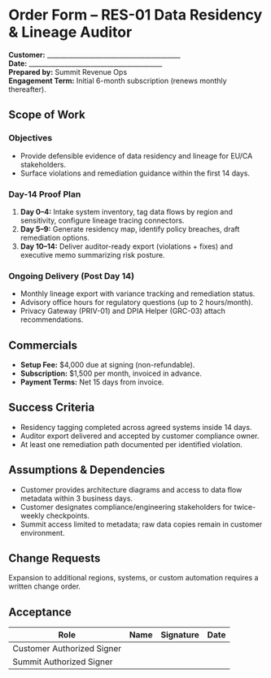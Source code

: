 # Order Form – RES-01 Data Residency & Lineage Auditor

**Customer:** _________________________________________  
**Date:** _________________________________________  
**Prepared by:** Summit Revenue Ops  
**Engagement Term:** Initial 6-month subscription (renews monthly thereafter).

## Scope of Work

### Objectives
- Provide defensible evidence of data residency and lineage for EU/CA stakeholders.
- Surface violations and remediation guidance within the first 14 days.

### Day-14 Proof Plan
1. **Day 0–4:** Intake system inventory, tag data flows by region and sensitivity, configure lineage tracing connectors.
2. **Day 5–9:** Generate residency map, identify policy breaches, draft remediation options.
3. **Day 10–14:** Deliver auditor-ready export (violations + fixes) and executive memo summarizing risk posture.

### Ongoing Delivery (Post Day 14)
- Monthly lineage export with variance tracking and remediation status.
- Advisory office hours for regulatory questions (up to 2 hours/month).
- Privacy Gateway (PRIV-01) and DPIA Helper (GRC-03) attach recommendations.

## Commercials
- **Setup Fee:** $4,000 due at signing (non-refundable).
- **Subscription:** $1,500 per month, invoiced in advance.
- **Payment Terms:** Net 15 days from invoice.

## Success Criteria
- Residency tagging completed across agreed systems inside 14 days.
- Auditor export delivered and accepted by customer compliance owner.
- At least one remediation path documented per identified violation.

## Assumptions & Dependencies
- Customer provides architecture diagrams and access to data flow metadata within 3 business days.
- Customer designates compliance/engineering stakeholders for twice-weekly checkpoints.
- Summit access limited to metadata; raw data copies remain in customer environment.

## Change Requests
Expansion to additional regions, systems, or custom automation requires a written change order.

## Acceptance

| Role | Name | Signature | Date |
| --- | --- | --- | --- |
| Customer Authorized Signer |  |  |  |
| Summit Authorized Signer |  |  |  |
